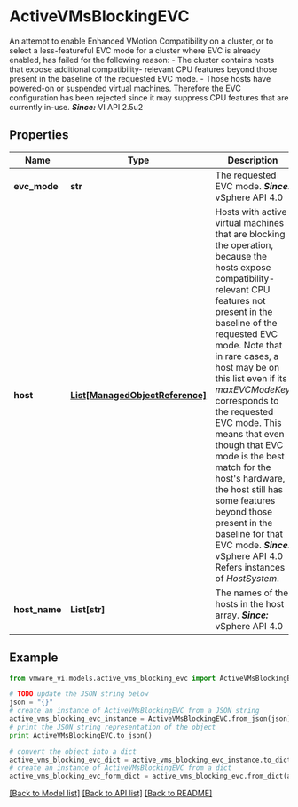 # ActiveVMsBlockingEVC

An attempt to enable Enhanced VMotion Compatibility on a cluster, or to select a less-featureful EVC mode for a cluster where EVC is already enabled, has failed for the following reason: - The cluster contains hosts that expose additional compatibility-   relevant CPU features beyond those present in the baseline of the   requested EVC mode. - Those hosts have powered-on or suspended virtual machines.    Therefore the EVC configuration has been rejected since it may suppress CPU features that are currently in-use.  ***Since:*** VI API 2.5u2 

## Properties
Name | Type | Description | Notes
------------ | ------------- | ------------- | -------------
**evc_mode** | **str** | The requested EVC mode.  ***Since:*** vSphere API 4.0  | [optional] 
**host** | [**List[ManagedObjectReference]**](ManagedObjectReference.md) | Hosts with active virtual machines that are blocking the operation, because the hosts expose compatibility-relevant CPU features not present in the baseline of the requested EVC mode.  Note that in rare cases, a host may be on this list even if its *maxEVCModeKey* corresponds to the requested EVC mode. This means that even though that EVC mode is the best match for the host&#39;s hardware, the host still has some features beyond those present in the baseline for that EVC mode.  ***Since:*** vSphere API 4.0  Refers instances of *HostSystem*.  | [optional] 
**host_name** | **List[str]** | The names of the hosts in the host array.  ***Since:*** vSphere API 4.0  | [optional] 

## Example

```python
from vmware_vi.models.active_vms_blocking_evc import ActiveVMsBlockingEVC

# TODO update the JSON string below
json = "{}"
# create an instance of ActiveVMsBlockingEVC from a JSON string
active_vms_blocking_evc_instance = ActiveVMsBlockingEVC.from_json(json)
# print the JSON string representation of the object
print ActiveVMsBlockingEVC.to_json()

# convert the object into a dict
active_vms_blocking_evc_dict = active_vms_blocking_evc_instance.to_dict()
# create an instance of ActiveVMsBlockingEVC from a dict
active_vms_blocking_evc_form_dict = active_vms_blocking_evc.from_dict(active_vms_blocking_evc_dict)
```
[[Back to Model list]](../README.md#documentation-for-models) [[Back to API list]](../README.md#documentation-for-api-endpoints) [[Back to README]](../README.md)


